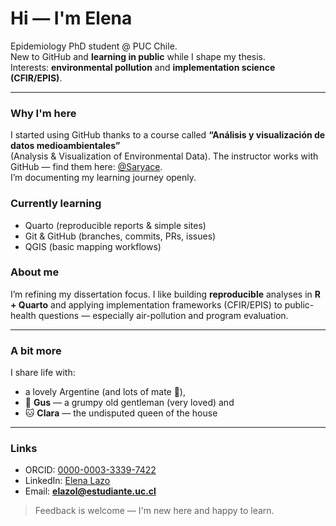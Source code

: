 # Hi — I'm Elena

Epidemiology PhD student @ PUC Chile.  
New to GitHub and **learning in public** while I shape my thesis.  
Interests: **environmental pollution** and **implementation science (CFIR/EPIS)**.

---

### Why I'm here
I started using GitHub thanks to a course called **“Análisis y visualización de datos medioambientales”**  
(Analysis & Visualization of Environmental Data). The instructor works with GitHub — find them here: [@Saryace](https://github.com/Saryace).  
I’m documenting my learning journey openly.

### Currently learning
- Quarto (reproducible reports & simple sites)
- Git & GitHub (branches, commits, PRs, issues)
- QGIS (basic mapping workflows)

### About me
I’m refining my dissertation focus. I like building **reproducible** analyses in **R + Quarto** and applying implementation frameworks (CFIR/EPIS) to public-health questions — especially air-pollution and program evaluation.

---

### A bit more
I share life with:
- a lovely Argentine (and lots of mate 🧉),
- 🐶 **Gus** — a grumpy old gentleman (very loved) and
- 🐱 **Clara** — the undisputed queen of the house

---

### Links
- ORCID: [0000-0003-3339-7422](https://orcid.org/0000-0003-3339-7422)  
- LinkedIn: [Elena Lazo](https://www.linkedin.com/in/elena-lazo-147574145/)  
- Email: **elazol@estudiante.uc.cl**

> Feedback is welcome — I'm new here and happy to learn.
